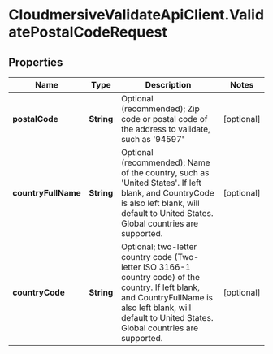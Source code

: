 # CloudmersiveValidateApiClient.ValidatePostalCodeRequest

## Properties
Name | Type | Description | Notes
------------ | ------------- | ------------- | -------------
**postalCode** | **String** | Optional (recommended); Zip code or postal code of the address to validate, such as &#39;94597&#39; | [optional] 
**countryFullName** | **String** | Optional (recommended); Name of the country, such as &#39;United States&#39;.  If left blank, and CountryCode is also left blank, will default to United States.  Global countries are supported. | [optional] 
**countryCode** | **String** | Optional; two-letter country code (Two-letter ISO 3166-1 country code) of the country.  If left blank, and CountryFullName is also left blank, will default to United States.  Global countries are supported. | [optional] 


